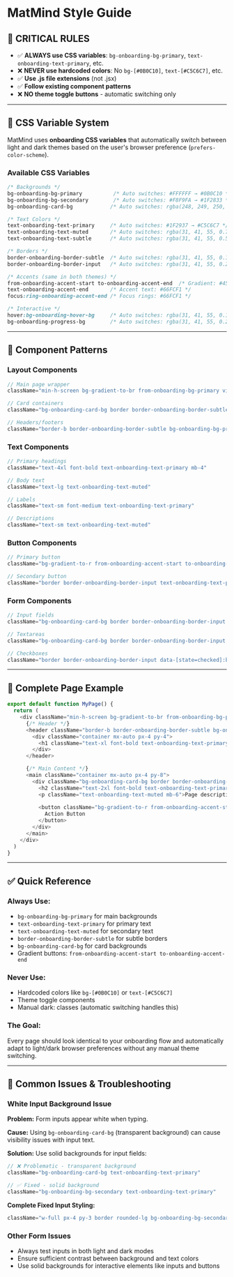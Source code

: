 # MatMind Style Guide

## 🚨 CRITICAL RULES

- ✅ **ALWAYS use CSS variables**: `bg-onboarding-bg-primary`, `text-onboarding-text-primary`, etc.
- ❌ **NEVER use hardcoded colors**: No `bg-[#0B0C10]`, `text-[#C5C6C7]`, etc.
- ✅ **Use .js file extensions** (not .jsx)
- ✅ **Follow existing component patterns**
- ❌ **NO theme toggle buttons** - automatic switching only

---

## 🎨 CSS Variable System

MatMind uses **onboarding CSS variables** that automatically switch between light and dark themes based on the user's browser preference (`prefers-color-scheme`).

### Available CSS Variables

```css
/* Backgrounds */
bg-onboarding-bg-primary          /* Auto switches: #FFFFFF → #0B0C10 */
bg-onboarding-bg-secondary        /* Auto switches: #F8F9FA → #1F2833 */
bg-onboarding-card-bg            /* Auto switches: rgba(248, 249, 250, 0.6) → rgba(31, 40, 51, 0.6) */

/* Text Colors */
text-onboarding-text-primary     /* Auto switches: #1F2937 → #C5C6C7 */
text-onboarding-text-muted       /* Auto switches: rgba(31, 41, 55, 0.7) → rgba(197, 198, 199, 0.7) */
text-onboarding-text-subtle      /* Auto switches: rgba(31, 41, 55, 0.5) → rgba(197, 198, 199, 0.5) */

/* Borders */
border-onboarding-border-subtle  /* Auto switches: rgba(31, 41, 55, 0.1) → rgba(197, 198, 199, 0.1) */
border-onboarding-border-input   /* Auto switches: rgba(31, 41, 55, 0.2) → rgba(197, 198, 199, 0.2) */

/* Accents (same in both themes) */
from-onboarding-accent-start to-onboarding-accent-end  /* Gradient: #45A29E to #66FCF1 */
text-onboarding-accent-end       /* Accent text: #66FCF1 */
focus:ring-onboarding-accent-end /* Focus rings: #66FCF1 */

/* Interactive */
hover:bg-onboarding-hover-bg     /* Auto switches: rgba(31, 41, 55, 0.1) → rgba(197, 198, 199, 0.1) */
bg-onboarding-progress-bg        /* Auto switches: rgba(31, 41, 55, 0.2) → rgba(197, 198, 199, 0.2) */
```

---

## 🧱 Component Patterns

### Layout Components
```js
// Main page wrapper
className="min-h-screen bg-gradient-to-br from-onboarding-bg-primary via-onboarding-bg-secondary to-onboarding-bg-primary"

// Card containers
className="bg-onboarding-card-bg border border-onboarding-border-subtle rounded-lg backdrop-blur-sm p-6"

// Headers/footers
className="border-b border-onboarding-border-subtle bg-onboarding-bg-primary/80 backdrop-blur-sm"
```

### Text Components
```js
// Primary headings
className="text-4xl font-bold text-onboarding-text-primary mb-4"

// Body text
className="text-lg text-onboarding-text-muted"

// Labels
className="text-sm font-medium text-onboarding-text-primary"

// Descriptions
className="text-sm text-onboarding-text-muted"
```

### Button Components
```js
// Primary button
className="bg-gradient-to-r from-onboarding-accent-start to-onboarding-accent-end hover:from-onboarding-accent-start/80 hover:to-onboarding-accent-end/80 text-onboarding-bg-primary px-4 py-2 rounded-md font-medium"

// Secondary button  
className="border border-onboarding-border-input text-onboarding-text-primary hover:bg-onboarding-hover-bg bg-transparent px-4 py-2 rounded-md font-medium"
```

### Form Components
```js
// Input fields
className="bg-onboarding-card-bg border border-onboarding-border-input text-onboarding-text-primary placeholder:text-onboarding-text-subtle px-3 py-2 rounded-md focus:ring-2 focus:ring-onboarding-accent-end"

// Textareas
className="bg-onboarding-card-bg border border-onboarding-border-input text-onboarding-text-primary placeholder:text-onboarding-text-subtle px-3 py-2 rounded-md min-h-[80px] focus:ring-2 focus:ring-onboarding-accent-end"

// Checkboxes
className="border border-onboarding-border-input data-[state=checked]:bg-onboarding-accent-end data-[state=checked]:border-onboarding-accent-end"
```

---

## 📝 Complete Page Example

```js
export default function MyPage() {
  return (
    <div className="min-h-screen bg-gradient-to-br from-onboarding-bg-primary via-onboarding-bg-secondary to-onboarding-bg-primary">
      {/* Header */}
      <header className="border-b border-onboarding-border-subtle bg-onboarding-bg-primary/80 backdrop-blur-sm">
        <div className="container mx-auto px-4 py-4">
          <h1 className="text-xl font-bold text-onboarding-text-primary">MatMind</h1>
        </div>
      </header>

      {/* Main Content */}
      <main className="container mx-auto px-4 py-8">
        <div className="bg-onboarding-card-bg border border-onboarding-border-subtle rounded-lg backdrop-blur-sm p-6">
          <h2 className="text-2xl font-bold text-onboarding-text-primary mb-4">Page Title</h2>
          <p className="text-onboarding-text-muted mb-6">Page description text</p>
          
          <button className="bg-gradient-to-r from-onboarding-accent-start to-onboarding-accent-end hover:from-onboarding-accent-start/80 hover:to-onboarding-accent-end/80 text-onboarding-bg-primary px-4 py-2 rounded-md font-medium">
            Action Button
          </button>
        </div>
      </main>
    </div>
  )
}
```

---

## ✅ Quick Reference

### Always Use:
- `bg-onboarding-bg-primary` for main backgrounds
- `text-onboarding-text-primary` for primary text
- `text-onboarding-text-muted` for secondary text  
- `border-onboarding-border-subtle` for subtle borders
- `bg-onboarding-card-bg` for card backgrounds
- Gradient buttons: `from-onboarding-accent-start to-onboarding-accent-end`

### Never Use:
- Hardcoded colors like `bg-[#0B0C10]` or `text-[#C5C6C7]`
- Theme toggle components
- Manual dark: classes (automatic switching handles this)

### The Goal:
Every page should look identical to your onboarding flow and automatically adapt to light/dark browser preferences without any manual theme switching.

---

## 🔧 Common Issues & Troubleshooting

### White Input Background Issue

**Problem:** Form inputs appear white when typing.

**Cause:** Using `bg-onboarding-card-bg` (transparent background) can cause visibility issues with input text.

**Solution:** Use solid backgrounds for input fields:

```js
// ❌ Problematic - transparent background
className="bg-onboarding-card-bg text-onboarding-text-primary"

// ✅ Fixed - solid background  
className="bg-onboarding-bg-secondary text-onboarding-text-primary"
```

**Complete Fixed Input Styling:**
```js
className="w-full px-4 py-3 border rounded-lg bg-onboarding-bg-secondary text-onboarding-text-primary placeholder:text-onboarding-text-subtle transition-colors duration-200 focus:outline-none focus:ring-2 focus:ring-onboarding-accent-end border-onboarding-border-input"
```

### Other Form Issues
- Always test inputs in both light and dark modes
- Ensure sufficient contrast between background and text colors
- Use solid backgrounds for interactive elements like inputs and buttons